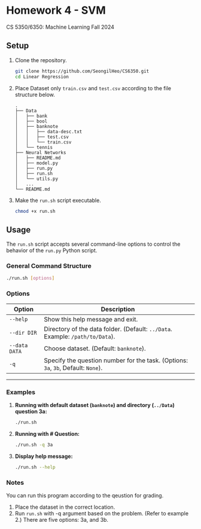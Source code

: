# Homework 4 - SVM
CS 5350/6350: Machine Learning Fall 2024  

## Setup

1. Clone the repository.
   ```bash
   git clone https://github.com/SeongilHeo/CS6350.git
   cd Linear Regression
   ```

2. Place Dataset only `train.csv` and `test.csv` according to the file structure below.  
   ```
   .
   ├── Data
   │   ├── bank
   │   ├── bool
   │   ├── banknote
   │   │   ├── data-desc.txt
   │   │   ├── test.csv
   │   │   └── train.csv
   │   └── tennis
   ├── Neural Networks
   │   ├── README.md
   │   ├── model.py
   │   ├── run.py
   │   ├── run.sh
   │   └── utils.py
   │   ...
   └── README.md  
    ```

3. Make the `run.sh` script executable.
   ```bash
   chmod +x run.sh
   ```

## Usage

The `run.sh` script accepts several command-line options to control the behavior of the `run.py` Python script.

### General Command Structure

```bash
./run.sh [options]
```

### Options

| Option                 | Description                                                                 |
|------------------------|-----------------------------------------------------------------------------|
| `--help`               | Show this help message and exit.|
| `--dir DIR`            | Directory of the data folder. (Default: `../Data`. Example: `/path/to/Data`).|
| `--data DATA`          | Choose dataset. (Default: `banknote`).|
| `-q`                   | Specify the question number for the task. (Options: `3a`, `3b`, Default: `None`). |

---
### Examples

1. **Running with default dataset (`banknote`) and directory (`../Data`) question 3a:**
   ```bash
   ./run.sh
   ```
2. **Running with # Question:**
   ```bash
   ./run.sh -q 3a
   ```

6. **Display help message:**
   ```bash
   ./run.sh --help
   ```

### Notes

You can run this program according to the qeustion  for grading. 

1. Place the dataset in the correct location.
2. Run `run.sh` with -q argument based on the problem. (Refer to example 2.)
   There are five options: 3a, and 3b.


